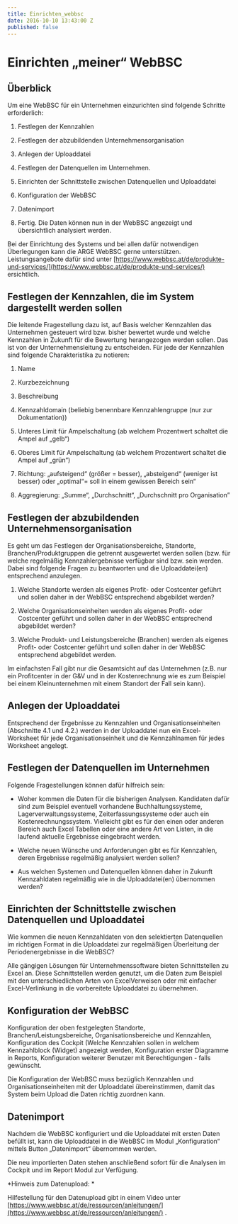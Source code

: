 ```yaml
---
title: Einrichten_webbsc
date: 2016-10-10 13:43:00 Z
published: false
---
```


# Einrichten „meiner“ WebBSC

## Überblick

Um eine WebBSC für ein Unternehmen einzurichten sind folgende Schritte erforderlich:

1. Festlegen der Kennzahlen

2. Festlegen der abzubildenden Unternehmensorganisation

3. Anlegen der Uploaddatei

4. Festlegen der Datenquellen im Unternehmen.

5. Einrichten der Schnittstelle zwischen Datenquellen und Uploaddatei

6. Konfiguration der WebBSC

7. Datenimport

8. Fertig. Die Daten können nun in der WebBSC angezeigt und übersichtlich analysiert werden.

Bei der Einrichtung des Systems und bei allen dafür notwendigen Überlegungen kann die ARGE WebBSC gerne unterstützen. Leistungsangebote dafür sind unter [https://www.webbsc.at/de/produkte-und-services/](https://www.webbsc.at/de/produkte-und-services/) ersichtlich.

## Festlegen der Kennzahlen, **die im System dargestellt werden sollen**

Die leitende Fragestellung dazu ist, auf Basis welcher Kennzahlen das Unternehmen gesteuert wird bzw. bisher bewertet wurde und welche Kennzahlen in Zukunft für die Bewertung herangezogen werden sollen. Das ist von der Unternehmensleitung zu entscheiden. Für jede der Kennzahlen sind folgende Charakteristika zu notieren:

1. Name

2. Kurzbezeichnung

3. Beschreibung

4. Kennzahldomain (beliebig benennbare Kennzahlengruppe (nur zur Dokumentation))

5. Unteres Limit für Ampelschaltung (ab welchem Prozentwert schaltet die Ampel auf „gelb“)

6. Oberes Limit für Ampelschaltung (ab welchem Prozentwert schaltet die Ampel auf „grün“)

7. Richtung: „aufsteigend“ (größer = besser), „absteigend“ (weniger ist besser) oder „optimal“= soll in einem gewissen Bereich sein“

8. Aggregierung: „Summe“, „Durchschnitt“, „Durchschnitt pro Organisation”

## Festlegen der abzubildenden Unternehmensorganisation

Es geht um das Festlegen der Organisationsbereiche, Standorte, Branchen/Produktgruppen die getrennt ausgewertet werden sollen (bzw. für welche regelmäßig Kennzahlergebnisse verfügbar sind bzw. sein werden. Dabei sind folgende Fragen zu beantworten und die Uploaddatei(en) entsprechend anzulegen.

1. Welche Standorte werden als eigenes Profit- oder Costcenter geführt und sollen daher in der WebBSC entsprechend abgebildet werden?

2. Welche Organisationseinheiten werden als eigenes Profit- oder Costcenter geführt und sollen daher in der WebBSC entsprechend abgebildet werden?

3. Welche Produkt- und Leistungsbereiche (Branchen) werden als eigenes Profit- oder Costcenter geführt und sollen daher in der WebBSC entsprechend abgebildet werden.

Im einfachsten Fall gibt nur die Gesamtsicht auf das Unternehmen (z.B. nur ein Profitcenter in der G&V und in der Kostenrechnung wie es zum Beispiel bei einem Kleinunternehmen mit einem Standort der Fall sein kann).

## Anlegen der Uploaddatei

Entsprechend der Ergebnisse zu Kennzahlen und Organisationseinheiten (Abschnitte 4.1 und 4.2.) werden in der Uploaddatei nun ein Excel-Worksheet für jede Organisationseinheit und die Kennzahlnamen für jedes Worksheet angelegt.

## Festlegen der Datenquellen im Unternehmen

Folgende Fragestellungen können dafür hilfreich sein:

* Woher kommen die Daten für die bisherigen Analysen. Kandidaten dafür sind zum Beispiel eventuell vorhandene Buchhaltungssysteme, Lagerverwaltungssysteme, Zeiterfassungssysteme oder auch ein Kostenrechnungssystem. Vielleicht gibt es für den einen oder anderen Bereich auch Excel Tabellen oder eine andere Art von Listen, in die laufend aktuelle Ergebnisse eingebracht werden.

* Welche neuen Wünsche und Anforderungen gibt es für Kennzahlen, deren Ergebnisse regelmäßig analysiert werden sollen?

* Aus welchen Systemen und Datenquellen können daher in Zukunft Kennzahldaten regelmäßig wie in die Uploaddatei(en) übernommen werden?

## Einrichten der Schnittstelle zwischen Datenquellen und Uploaddatei

Wie kommen die neuen Kennzahldaten von den selektierten Datenquellen im richtigen Format in die Uploaddatei zur regelmäßigen Überleitung der Periodenergebnisse in die WebBSC?

Alle gängigen Lösungen für Unternehmenssoftware bieten Schnittstellen zu Excel an. Diese Schnittstellen werden genutzt, um die Daten zum Beispiel mit den unterschiedlichen Arten von ExcelVerweisen oder mit einfacher Excel-Verlinkung in die vorbereitete Uploaddatei zu übernehmen.

## Konfiguration der WebBSC

Konfiguration der oben festgelegten Standorte, Branchen/Leistungsbereiche, Organisationsbereiche und Kennzahlen, Konfiguration des Cockpit (Welche Kennzahlen sollen in welchem Kennzahlblock (Widget) angezeigt werden, Konfiguration erster Diagramme in Reports, Konfiguration weiterer Benutzer mit Berechtigungen - falls gewünscht.

Die Konfiguration der WebBSC muss bezüglich Kennzahlen und Organisationseinheiten mit der Uploaddatei übereinstimmen, damit das System beim Upload die Daten richtig zuordnen kann.

## Datenimport

Nachdem die WebBSC konfiguriert und die Uploaddatei mit ersten Daten befüllt ist, kann die Uploaddatei in die WebBSC im Modul „Konfiguration“ mittels Button „Datenimport“ übernommen werden.

Die neu importierten Daten stehen anschließend sofort für die Analysen im Cockpit und im Report Modul zur Verfügung.

\*Hinweis zum Datenupload: \*

Hilfestellung für den Datenupload gibt in einem Video unter [https://www.webbsc.at/de/ressourcen/anleitungen/](https://www.webbsc.at/de/ressourcen/anleitungen/) .